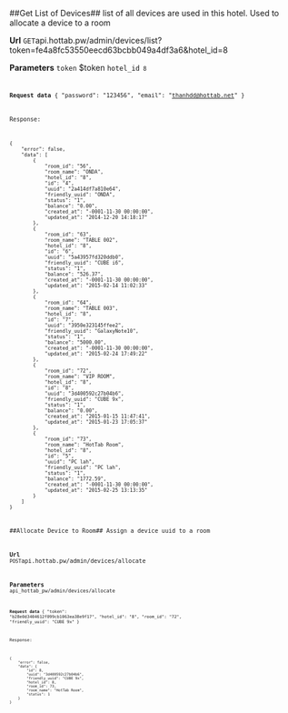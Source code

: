 ##Get List of Devices##
list of all devices are used in this hotel. Used to allocate a device to a room

**Url**
<code>GET</code>api.hottab.pw/admin/devices/list?token=fe4a8fc53550eecd63bcbb049a4df3a6&hotel_id=8


**Parameters**
<code>token</code> $token
<code>hotel_id<code> 8


**Request data**
{
    "password": "123456",
    "email": "thanhdd@hottab.net"
}


Response:

```
{
    "error": false,
    "data": [
        {
            "room_id": "56",
            "room_name": "ONDA",
            "hotel_id": "8",
            "id": "4",
            "uuid": "2a414df7a810e64",
            "friendly_uuid": "ONDA",
            "status": "1",
            "balance": "0.00",
            "created_at": "-0001-11-30 00:00:00",
            "updated_at": "2014-12-20 14:18:17"
        },
        {
            "room_id": "63",
            "room_name": "TABLE 002",
            "hotel_id": "8",
            "id": "6",
            "uuid": "5a43957fd320ddb0",
            "friendly_uuid": "CUBE i6",
            "status": "1",
            "balance": "526.37",
            "created_at": "-0001-11-30 00:00:00",
            "updated_at": "2015-02-14 11:02:33"
        },
        {
            "room_id": "64",
            "room_name": "TABLE 003",
            "hotel_id": "8",
            "id": "7",
            "uuid": "3950e323145ffee2",
            "friendly_uuid": "GalaxyNote10",
            "status": "1",
            "balance": "5000.00",
            "created_at": "-0001-11-30 00:00:00",
            "updated_at": "2015-02-24 17:49:22"
        },
        {
            "room_id": "72",
            "room_name": "VIP ROOM",
            "hotel_id": "8",
            "id": "8",
            "uuid": "3d400592c27b04b6",
            "friendly_uuid": "CUBE 9x",
            "status": "1",
            "balance": "0.00",
            "created_at": "2015-01-15 11:47:41",
            "updated_at": "2015-01-23 17:05:37"
        },
        {
            "room_id": "73",
            "room_name": "HotTab Room",
            "hotel_id": "8",
            "id": "5",
            "uuid": "PC lah",
            "friendly_uuid": "PC lah",
            "status": "1",
            "balance": "1772.59",
            "created_at": "-0001-11-30 00:00:00",
            "updated_at": "2015-02-25 13:13:35"
        }
    ]
}

```

##Allocate Device to Room##
Assign a device uuid to a room

**Url**
<code>POST</code>api.hottab.pw/admin/devices/allocate


**Parameters**
<code>api_hottab_pw/admin/devices/allocate<code> 


**Request data**
{
    "token": "b28e0d3404612f099cb1063ea38e9f17",
    "hotel_id": "8",
    "room_id": "72",
    "friendly_uuid": "CUBE 9x"
}


Response:

```
{
    "error": false,
    "data": {
        "id": 8,
        "uuid": "3d400592c27b04b6",
        "friendly_uuid": "CUBE 9x",
        "hotel_id": 8,
        "room_id": 73,
        "room_name": "HotTab Room",
        "status": 1
    }
}

```

